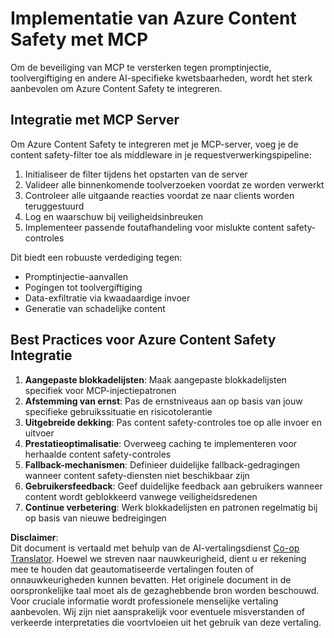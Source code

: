 <!--
CO_OP_TRANSLATOR_METADATA:
{
  "original_hash": "1b6c746d9e190deba4d8765267ffb94e",
  "translation_date": "2025-07-17T08:58:08+00:00",
  "source_file": "02-Security/azure-content-safety-implementation.md",
  "language_code": "nl"
}
-->
# Implementatie van Azure Content Safety met MCP

Om de beveiliging van MCP te versterken tegen promptinjectie, toolvergiftiging en andere AI-specifieke kwetsbaarheden, wordt het sterk aanbevolen om Azure Content Safety te integreren.

## Integratie met MCP Server

Om Azure Content Safety te integreren met je MCP-server, voeg je de content safety-filter toe als middleware in je requestverwerkingspipeline:

1. Initialiseer de filter tijdens het opstarten van de server  
2. Valideer alle binnenkomende toolverzoeken voordat ze worden verwerkt  
3. Controleer alle uitgaande reacties voordat ze naar clients worden teruggestuurd  
4. Log en waarschuw bij veiligheidsinbreuken  
5. Implementeer passende foutafhandeling voor mislukte content safety-controles  

Dit biedt een robuuste verdediging tegen:  
- Promptinjectie-aanvallen  
- Pogingen tot toolvergiftiging  
- Data-exfiltratie via kwaadaardige invoer  
- Generatie van schadelijke content  

## Best Practices voor Azure Content Safety Integratie

1. **Aangepaste blokkadelijsten**: Maak aangepaste blokkadelijsten specifiek voor MCP-injectiepatronen  
2. **Afstemming van ernst**: Pas de ernstniveaus aan op basis van jouw specifieke gebruikssituatie en risicotolerantie  
3. **Uitgebreide dekking**: Pas content safety-controles toe op alle invoer en uitvoer  
4. **Prestatieoptimalisatie**: Overweeg caching te implementeren voor herhaalde content safety-controles  
5. **Fallback-mechanismen**: Definieer duidelijke fallback-gedragingen wanneer content safety-diensten niet beschikbaar zijn  
6. **Gebruikersfeedback**: Geef duidelijke feedback aan gebruikers wanneer content wordt geblokkeerd vanwege veiligheidsredenen  
7. **Continue verbetering**: Werk blokkadelijsten en patronen regelmatig bij op basis van nieuwe bedreigingen

**Disclaimer**:  
Dit document is vertaald met behulp van de AI-vertalingsdienst [Co-op Translator](https://github.com/Azure/co-op-translator). Hoewel we streven naar nauwkeurigheid, dient u er rekening mee te houden dat geautomatiseerde vertalingen fouten of onnauwkeurigheden kunnen bevatten. Het originele document in de oorspronkelijke taal moet als de gezaghebbende bron worden beschouwd. Voor cruciale informatie wordt professionele menselijke vertaling aanbevolen. Wij zijn niet aansprakelijk voor eventuele misverstanden of verkeerde interpretaties die voortvloeien uit het gebruik van deze vertaling.